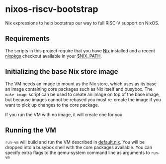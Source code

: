 nixos-riscv-bootstrap
======================

Nix expressions to help bootstrap our way to full RISC-V support on
NixOS.

Requirements
------------
The scripts in this project require that you have [Nix] installed and
a recent [nixpkgs] checkout available in your [$NIX_PATH].

Initializing the base Nix store image
---------------------------------------
The VM needs an image to mount as the Nix store, which uses as its
base an image containing core packages such as Nix itself and busybox.
The `make-image` script can be used to create an image on top of the
base image, but because images cannot be rebased you must re-create
the image if you want to pick up changes to the core package.

If you run the VM with no image, it will create one for you.

Running the VM
----------------

`run-vm` will build and run the VM described in [default.nix]. You
will be dropped into a busybox shell with the core packages available.
You can specify extra flags to the qemu-system command line as
arguments to `run-vm`

[default.nix]: ./default.nix
[Nix]: https://nixos.org/nix
[nixpkgs]: https://nixos.org/nixpkgs
[$NIX_PATH]: https://nixos.org/nix/manual/#env-NIX_PATH
